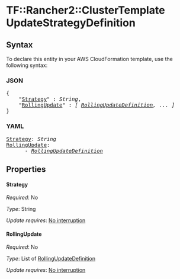 # TF::Rancher2::ClusterTemplate UpdateStrategyDefinition

## Syntax

To declare this entity in your AWS CloudFormation template, use the following syntax:

### JSON

<pre>
{
    "<a href="#strategy" title="Strategy">Strategy</a>" : <i>String</i>,
    "<a href="#rollingupdate" title="RollingUpdate">RollingUpdate</a>" : <i>[ <a href="rollingupdatedefinition.md">RollingUpdateDefinition</a>, ... ]</i>
}
</pre>

### YAML

<pre>
<a href="#strategy" title="Strategy">Strategy</a>: <i>String</i>
<a href="#rollingupdate" title="RollingUpdate">RollingUpdate</a>: <i>
      - <a href="rollingupdatedefinition.md">RollingUpdateDefinition</a></i>
</pre>

## Properties

#### Strategy

_Required_: No

_Type_: String

_Update requires_: [No interruption](https://docs.aws.amazon.com/AWSCloudFormation/latest/UserGuide/using-cfn-updating-stacks-update-behaviors.html#update-no-interrupt)

#### RollingUpdate

_Required_: No

_Type_: List of <a href="rollingupdatedefinition.md">RollingUpdateDefinition</a>

_Update requires_: [No interruption](https://docs.aws.amazon.com/AWSCloudFormation/latest/UserGuide/using-cfn-updating-stacks-update-behaviors.html#update-no-interrupt)

